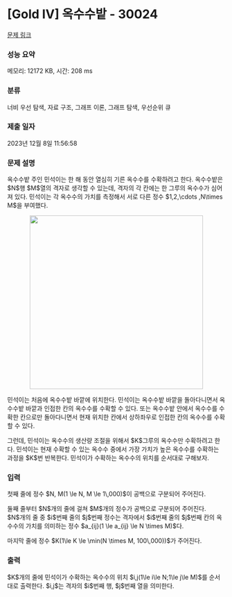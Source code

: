 # [Gold IV] 옥수수밭 - 30024 

[문제 링크](https://www.acmicpc.net/problem/30024) 

### 성능 요약

메모리: 12172 KB, 시간: 208 ms

### 분류

너비 우선 탐색, 자료 구조, 그래프 이론, 그래프 탐색, 우선순위 큐

### 제출 일자

2023년 12월 8일 11:56:58

### 문제 설명

<p>옥수수밭 주인 민석이는 한 해 동안 열심히 기른 옥수수를 수확하려고 한다. 옥수수밭은 $N$행 $M$열의 격자로 생각할 수 있는데, 격자의 각 칸에는 한 그루의 옥수수가 심어져 있다. 민석이는 각 옥수수의 가치를 측정해서 서로 다른 정수 $1,2,\cdots ,N\times M$을 부여했다.</p>

<p style="text-align: center;"><img alt="" src="" width="400px"></p>

<p>민석이는 처음에 옥수수밭 바깥에 위치한다. 민석이는 옥수수밭 바깥을 돌아다니면서 옥수수밭 바깥과 인접한 칸의 옥수수를 수확할 수 있다. 또는 옥수수밭 안에서 옥수수를 수확한 칸으로만 돌아다니면서 현재 위치한 칸에서 상하좌우로 인접한 칸의 옥수수를 수확할 수 있다.</p>

<p>그런데, 민석이는 옥수수의 생산량 조절을 위해서 $K$그루의 옥수수만 수확하려고 한다. 민석이는 현재 수확할 수 있는 옥수수 중에서 가장 가치가 높은 옥수수를 수확하는 과정을 $K$번 반복한다. 민석이가 수확하는 옥수수의 위치를 순서대로 구해보자.</p>

### 입력 

 <p>첫째 줄에 정수 $N, M(1 \le N, M \le 1\,000)$이 공백으로 구분되어 주어진다.</p>

<p>둘째 줄부터 $N$개의 줄에 걸쳐 $M$개의 정수가 공백으로 구분되어 주어진다. $N$개의 줄 중 $i$번째 줄의 $j$번째 정수는 격자에서 $i$번째 줄의 $j$번째 칸의 옥수수의 가치를 의미하는 정수 $a_{ij}(1 \le a_{ij} \le N \times M)$다.</p>

<p>마지막 줄에 정수 $K(1\le K \le \min(N \times M, 100\,000))$가 주어진다.</p>

### 출력 

 <p>$K$개의 줄에 민석이가 수확하는 옥수수의 위치 $i,j(1\le i\le N;1\le j\le M)$를 순서대로 출력한다. $i,j$는 격자의 $i$번째 행, $j$번째 열을 의미한다.</p>

